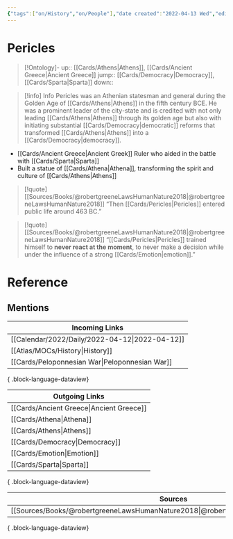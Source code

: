 ```yaml
---
{"tags":["on/History","on/People"],"date created":"2022-04-13 Wed","edited":"2023-04-06 Thu","dg-publish":true,"permalink":"/cards/pericles/","dgPassFrontmatter":true}
---
```


# Pericles

> [!Ontology]-
> up:: [[Cards/Athens\|Athens]], [[Cards/Ancient Greece\|Ancient Greece]]
> jump:: [[Cards/Democracy\|Democracy]], [[Cards/Sparta\|Sparta]]
> down:: 

> [!info] Info
> Pericles was an Athenian statesman and general during the Golden Age of [[Cards/Athens\|Athens]] in the fifth century BCE. He was a prominent leader of the city-state and is credited with not only leading [[Cards/Athens\|Athens]] through its golden age but also with initiating substantial [[Cards/Democracy\|democratic]] reforms that transformed [[Cards/Athens\|Athens]] into a [[Cards/Democracy\|democracy]].

- [[Cards/Ancient Greece\|Ancient Greek]] Ruler who aided in the battle with [[Cards/Sparta\|Sparta]]
- Built a statue of [[Cards/Athena\|Athena]], transforming the spirit and culture of [[Cards/Athens\|Athens]]

> [!quote] [[Sources/Books/@robertgreeneLawsHumanNature2018\|@robertgreeneLawsHumanNature2018]]
> “Then [[Cards/Pericles\|Pericles]] entered public life around 463 BC.”

> [!quote] [[Sources/Books/@robertgreeneLawsHumanNature2018\|@robertgreeneLawsHumanNature2018]]
> “[[Cards/Pericles\|Pericles]] trained himself to **never react at the moment**, to never make a decision while under the influence of a strong [[Cards/Emotion\|emotion]].”

# Reference

## Mentions

| Incoming Links                                    |
| ------------------------------------------------- |
| [[Calendar/2022/Daily/2022-04-12\|2022-04-12]] |
| [[Atlas/MOCs/History\|History]]                |
| [[Cards/Peloponnesian War\|Peloponnesian War]] |

{ .block-language-dataview}

| Outgoing Links                              |
| ------------------------------------------- |
| [[Cards/Ancient Greece\|Ancient Greece]] |
| [[Cards/Athena\|Athena]]                 |
| [[Cards/Athens\|Athens]]                 |
| [[Cards/Democracy\|Democracy]]           |
| [[Cards/Emotion\|Emotion]]               |
| [[Cards/Sparta\|Sparta]]                 |

{ .block-language-dataview}

| Sources                                                                                 |
| --------------------------------------------------------------------------------------- |
| [[Sources/Books/@robertgreeneLawsHumanNature2018\|@robertgreeneLawsHumanNature2018]] |

{ .block-language-dataview}